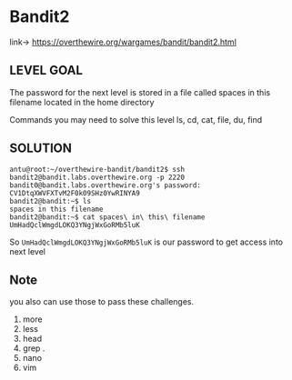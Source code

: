 # Bandit2

link-> https://overthewire.org/wargames/bandit/bandit2.html

## LEVEL GOAL

The password for the next level is stored in a file called spaces in this filename located in the home directory

Commands you may need to solve this level
ls, cd, cat, file, du, find

## SOLUTION

```
antu@root:~/overthewire-bandit/bandit2$ ssh bandit2@bandit.labs.overthewire.org -p 2220
bandit0@bandit.labs.overthewire.org's password: CV1DtqXWVFXTvM2F0k09SHz0YwRINYA9
bandit2@bandit:~$ ls
spaces in this filename
bandit2@bandit:~$ cat spaces\ in\ this\ filename
UmHadQclWmgdLOKQ3YNgjWxGoRMb5luK
```  

So `UmHadQclWmgdLOKQ3YNgjWxGoRMb5luK` is our password to get access into next level

## Note
you also can use those to pass these challenges.

1) more 
2) less 
3) head
4) grep .
5) nano
6) vim
